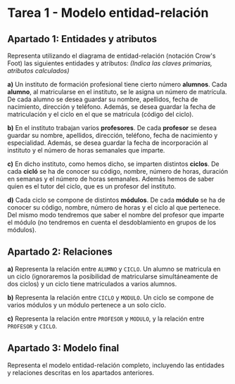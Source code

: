 # Tarea 1 - Modelo entidad-relación

## Apartado 1: Entidades y atributos

Representa utilizando el diagrama de entidad-relación (notación Crow's Foot) las siguientes entidades y atributos:
*(Indica las claves primarias, atributos calculados)*

**a)** Un instituto de formación profesional tiene cierto número **alumnos**. Cada **alumno**, al matricularse en el instituto, se le asigna un número de matrícula. De cada alumno se desea guardar su nombre, apellidos, fecha de nacimiento, dirección y teléfono. Además, se desea guardar la fecha de matriculación y el ciclo en el que se matricula (código del ciclo).

**b)** En el instituto trabajan varios **profesores**. De cada **profesor** se desea guardar su nombre, apellidos, dirección, teléfono, fecha de nacimiento y especialidad. Además, se desea guardar la fecha de incorporación al instituto y el número de horas semanales que imparte.

**c)** En dicho instituto, como hemos dicho, se imparten distintos **ciclos**. De cada **cicló** se ha de conocer su código, nombre, número de horas, duración en semanas y el número de horas semanales. Además hemos de saber quien es el tutor del ciclo, que es un profesor del instituto.

**d)** Cada ciclo se compone de distintos **módulos**. De cada **módulo** se ha de conocer su código, nombre, número de horas y el ciclo al que pertenece. Del mismo modo tendremos que saber el nombre del profesor que imparte el módulo (no tendremos en cuenta el desdoblamiento en grupos de los módulos).

## Apartado 2: Relaciones

**a)** Representa la relación entre `ALUMNO` y `CICLO`. Un alumno se matricula en un ciclo (ignoraremos la posibilidad de matricularse simultáneamente de dos ciclos) y un ciclo tiene matriculados a varios alumnos.

**b)** Representa la relación entre `CICLO` y `MODULO`. Un ciclo se compone de varios módulos y un módulo pertenece a un solo ciclo.

**c)** Representa la relación entre `PROFESOR` y `MODULO`, y la relación entre `PROFESOR` y `CICLO`.

## Apartado 3: Modelo final

Representa el modelo entidad-relación completo, incluyendo las entidades y relaciones descritas en los apartados anteriores.
